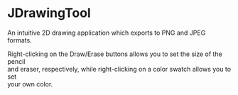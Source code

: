 # JDrawingTool
An intuitive 2D drawing application which exports to PNG and JPEG formats.

Right-clicking on the Draw/Erase buttons allows you to set the size of the pencil <br>
and eraser, respectively, while right-clicking on a color swatch allows you to set <br>
your own color.
